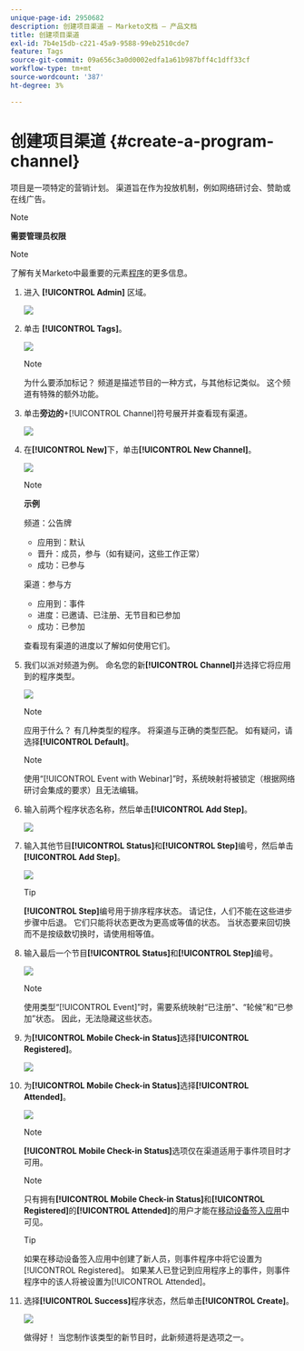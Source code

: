 ```yaml
---
unique-page-id: 2950682
description: 创建项目渠道 — Marketo文档 — 产品文档
title: 创建项目渠道
exl-id: 7b4e15db-c221-45a9-9588-99eb2510cde7
feature: Tags
source-git-commit: 09a656c3a0d0002edfa1a61b987bff4c1dff33cf
workflow-type: tm+mt
source-wordcount: '387'
ht-degree: 3%

---
```


# 创建项目渠道 {#create-a-program-channel}

项目是一项特定的营销计划。 渠道旨在作为投放机制，例如网络研讨会、赞助或在线广告。

>[!NOTE]
>
>**需要管理员权限**

>[!NOTE]
>
>了解有关Marketo中最重要的元素[程序](/help/marketo/product-docs/core-marketo-concepts/programs/creating-programs/understanding-programs.md)的更多信息。

1. 进入 **[!UICONTROL Admin]** 区域。

   ![](assets/create-a-program-channel-1.png)

1. 单击 **[!UICONTROL Tags]**。

   ![](assets/create-a-program-channel-2.png)

   >[!NOTE]
   >
   >为什么要添加标记？ 频道是描述节目的一种方式，与其他标记类似。 这个频道有特殊的额外功能。

1. 单击&#x200B;**旁边的**+[!UICONTROL Channel]符号展开并查看现有渠道。

   ![](assets/create-a-program-channel-3.png)

1. 在&#x200B;**[!UICONTROL New]**&#x200B;下，单击&#x200B;**[!UICONTROL New Channel]**。

   ![](assets/create-a-program-channel-4.png)

   >[!NOTE]
   >
   >**示例**
   >
   >频道：公告牌
   >
   >* 应用到：默认
   >* 晋升：成员，参与（如有疑问，这些工作正常）
   >* 成功：已参与
   >
   >渠道：参与方
   >
   >* 应用到：事件
   >* 进度：已邀请、已注册、无节目和已参加
   >* 成功：已参加
   >
   >查看现有渠道的进度以了解如何使用它们。

1. 我们以派对频道为例。 命名您的新&#x200B;**[!UICONTROL Channel]**&#x200B;并选择它将应用到的程序类型。

   ![](assets/create-a-program-channel-5.png)

   >[!NOTE]
   >
   >应用于什么？ 有几种类型的程序。 将渠道与正确的类型匹配。 如有疑问，请选择&#x200B;**[!UICONTROL Default]**。

   >[!NOTE]
   >
   >使用“[!UICONTROL Event with Webinar]”时，系统映射将被锁定（根据网络研讨会集成的要求）且无法编辑。

1. 输入前两个程序状态名称，然后单击&#x200B;**[!UICONTROL Add Step]**。

   ![](assets/create-a-program-channel-6.png)

1. 输入其他节目&#x200B;**[!UICONTROL Status]**&#x200B;和&#x200B;**[!UICONTROL Step]**&#x200B;编号，然后单击&#x200B;**[!UICONTROL Add Step]**。

   ![](assets/create-a-program-channel-7.png)

   >[!TIP]
   >
   >**[!UICONTROL Step]**&#x200B;编号用于排序程序状态。 请记住，人们不能在这些进步步骤中后退。 它们只能将状态更改为更高或等值的状态。 当状态要来回切换而不是按级数切换时，请使用相等值。

1. 输入最后一个节目&#x200B;**[!UICONTROL Status]**&#x200B;和&#x200B;**[!UICONTROL Step]**&#x200B;编号。

   ![](assets/create-a-program-channel-8.png)

   >[!NOTE]
   >
   >使用类型“[!UICONTROL Event]”时，需要系统映射“已注册”、“轮候”和“已参加”状态。 因此，无法隐藏这些状态。

1. 为&#x200B;**[!UICONTROL Mobile Check-in Status]**&#x200B;选择&#x200B;**[!UICONTROL Registered]**。

   ![](assets/create-a-program-channel-9.png)

1. 为&#x200B;**[!UICONTROL Mobile Check-in Status]**&#x200B;选择&#x200B;**[!UICONTROL Attended]**。

   ![](assets/create-a-program-channel-10.png)

   >[!NOTE]
   >
   >**[!UICONTROL Mobile Check-in Status]**&#x200B;选项仅在渠道适用于事件项目时才可用。

   >[!NOTE]
   >
   >只有拥有&#x200B;**[!UICONTROL Mobile Check-in Status]**&#x200B;和&#x200B;**[!UICONTROL Registered]**&#x200B;的&#x200B;**[!UICONTROL Attended]**&#x200B;的用户才能在[移动设备签入应用](/help/marketo/product-docs/core-marketo-concepts/mobile-apps/event-check-in/event-check-in-overview.md)中可见。

   >[!TIP]
   >
   >如果在移动设备签入应用中创建了新人员，则事件程序中将它设置为[!UICONTROL Registered]。 如果某人已登记到应用程序上的事件，则事件程序中的该人将被设置为[!UICONTROL Attended]。

1. 选择&#x200B;**[!UICONTROL Success]**&#x200B;程序状态，然后单击&#x200B;**[!UICONTROL Create]**。

   ![](assets/create-a-program-channel-11.png)

   做得好！ 当您制作该类型的新节目时，此新频道将是选项之一。
